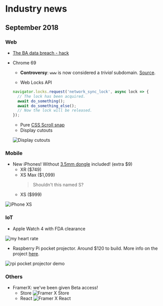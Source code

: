 # Industry news

## September 2018

### Web

- [The BA data breach - hack][ba news]
- Chrome 69

  - **Controversy**: `www` is now considered a _trivial_ subdomain. [Source][google www].

  - Web Locks API

  ```javascript
  navigator.locks.request('network_sync_lock', async lock => {
    // The lock has been acquired.
    await do_something();
    await do_something_else();
    // Now the lock will be released.
  });
  ```

  - Pure [CSS Scroll snap][scroll snap]
  - Display cutouts

  ![Display cutouts][display cutouts]

### Mobile

- New iPhones! Without [3.5mm dongle][no dongles] included! (extra $9)
  - XR ($749)
  - XS Max ($1,099)
    > Shouldn't this named S?
  - XS ($999)

![iPhone XS][iphone xs]

### IoT

- Apple Watch 4 with FDA clearance

![my heart rate][heart rate warning]

- Raspberry Pi pocket projector. Around $120 to build. More info on the project [here][rpi pocket projector project].

![rpi pocket projector demo][rpi pocket projector demo]

### Others

- FramerX: we've been given Beta access!
  - Store
    ![Framer X Store][framer x store]
  - React
    ![Framer X React][framer x react]

[no dongles]: https://www.theverge.com/2018/9/13/17852184/iphone-xs-headphone-jack-adapter-apple-event-2018
[ba news]: https://www.ft.com/content/e72a67c0-b5a8-11e8-b3ef-799c8613f4a1
[heart rate warning]: https://i.imgur.com/GUXUSZY.png
[iphone xs]: https://cdn.vox-cdn.com/thumbor/m6G38PgoX2sC5CRfsvKD7URLQVk=/0x0:2040x1360/1820x1213/filters:focal(913x439:1239x765):format(webp)/cdn.vox-cdn.com/uploads/chorus_image/image/61387055/Image_from_iOS__2_.0.jpg
[scroll snap]: https://developers.google.com/web/updates/2018/09/nic69#scroll-snap
[display cutouts]: https://developers.google.com/web/updates/images/2018/09/notch-extra-margin.png
[framer x react]: https://i.imgur.com/b4AVqC2.jpg
[framer x store]: https://i.imgur.com/UYIr7pU.png
[rpi pocket projector project]: https://www.mickmake.com/products/piprojector-1-x-series-documentation
[rpi pocket projector demo]: https://img.youtube.com/vi/RxQ4GFfPJFo/maxresdefault.jpg
[google www]: https://bugs.chromium.org/p/chromium/issues/detail?id=881410
